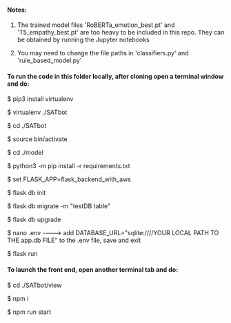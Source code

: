 #### Notes: 

1) The trained model files 'RoBERTa_emotion_best.pt' and 'T5_empathy_best.pt' are too heavy to be included in this repo. They can be obtained by running the Jupyter notebooks 

2) You may need to change the file paths in 'classifiers.py' and 'rule_based_model.py'


#### To run the code in this folder locally, after cloning open a terminal window and do:

$ pip3 install virtualenv

$ virtualenv ./SATbot

$ cd ./SATbot

$ source bin/activate

$ cd ./model

$ python3 -m pip install -r requirements.txt

$ set FLASK_APP=flask_backend_with_aws

$ flask db init

$ flask db migrate -m "testDB table"

$ flask db upgrade

$ nano .env   ---->  add DATABASE_URL="sqlite:////YOUR LOCAL PATH TO THE app.db FILE" to the .env file, save and exit

$ flask run


#### To launch the front end, open another terminal tab and do:

$ cd ./SATbot/view

$ npm i

$ npm run start
